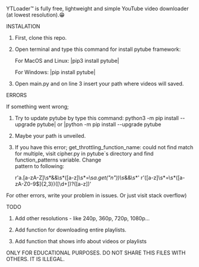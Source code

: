 YTLoader™ is fully free, lightweight and simple YouTube video downloader (at lowest resolution).😁


INSTALATION


1. First, clone this repo.

2. Open terminal and type this command for install pytube framework:

	For MacOS and Linux:
		|pip3 install pytube|
	
	For Windows:
		|pip install pytube|

3. Open main.py and on line 3 insert your path where videos will saved.


ERRORS 


If something went wrong;

1. Try to update pytube by type this command: 
	python3 -m pip install --upgrade pytube| or |python -m pip install --upgrade pytube

2. Maybe your path is unveiled.

3. If you have this error; get_throttling_function_name: could not find match for multiple, 
	visit cipher.py in pytube`s directory and find function_patterns variable. Change 		
	pattern to following:

	r'a\.[a-zA-Z]\s*&&\s*\([a-z]\s*=\s*a\.get\("n"\)\)\s*&&\s*'
	r'\([a-z]\s*=\s*([a-zA-Z0-9$]{2,3})(\[\d+\])?\([a-z]\)'

For other errors, write your problem in issues. Or just visit stack overflow)


TODO


1. Add other resolutions - like 240p, 360p, 720p, 1080p...

2. Add function for downloading entire playlists.

3. Add function that shows info about videos or playlists



ONLY FOR EDUCATIONAL PURPOSES. DO NOT SHARE THIS FILES WITH OTHERS. IT IS ILLEGAL.
